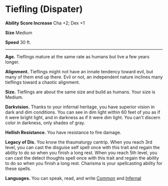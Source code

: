 Tiefling (Dispater)
===================

**Ability Score Increase** Cha +2; Dex +1

**Size** Medium

**Speed** 30 ft.

* * *

**Age.** Tieflings mature at the same rate as humans but live a few years longer.  
  
**Alignment.** Tieflings might not have an innate tendency toward evil, but many of them end up there. Evil or not, an independent nature inclines many tieflings toward a chaotic alignment.  
  
**Size.** Tieflings are about the same size and build as humans. Your size is Medium.  
  
**Darkvision.** Thanks to your infernal heritage, you have superior vision in dark and dim conditions. You can see in dim light within 60 feet of you as if it were bright light, and in darkness as if it were dim light. You can't discern color in darkness, only shades of gray.  
  
**Hellish Resistance.** You have resistance to fire damage.  
  
**Legacy of Dis.** You know the thaumaturgy cantrip. When you reach 3rd level, you can cast the disguise self spell once with this trait and regain the ability to do so when you finish a long rest. When you reach 5th level, you can cast the detect thoughts spell once with this trait and regain the ability to do so when you finish a long rest. Charisma is your spellcasting ability for these spells.  
  

**Languages.** You can speak, read, and write [Common](/w/Ecaros-xohoo/a/common-article) and [Infernal](/w/Ecaros-xohoo/a/wicked-article)
